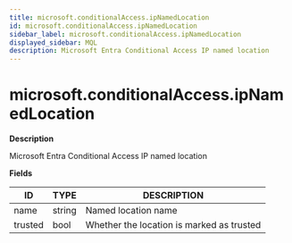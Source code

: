 ```yaml
---
title: microsoft.conditionalAccess.ipNamedLocation
id: microsoft.conditionalAccess.ipNamedLocation
sidebar_label: microsoft.conditionalAccess.ipNamedLocation
displayed_sidebar: MQL
description: Microsoft Entra Conditional Access IP named location
---
```


# microsoft.conditionalAccess.ipNamedLocation

**Description**

Microsoft Entra Conditional Access IP named location

**Fields**

| ID      | TYPE   | DESCRIPTION                               |
| ------- | ------ | ----------------------------------------- |
| name    | string | Named location name                       |
| trusted | bool   | Whether the location is marked as trusted |
